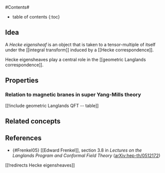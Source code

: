 
#Contents#
* table of contents
{:toc}

## Idea

A _Hecke eigensheaf_ is an object that is taken to a tensor-multiple of itself under the [[integral transform]] induced by a [[Hecke correspondence]].

Hecke eigensheaves play a central role in the [[geometric Langlands correspondence]].

## Properties

### Relation to magnetic branes in super Yang-Mills theory

[[!include geometric Langlands QFT -- table]]

## Related concepts




## References

* {#Frenkel05} [[Edward Frenkel]], section 3.8 in _Lectures on the Langlands Program and Conformal Field Theory_ ([arXiv:hep-th/0512172](http://arxiv.org/abs/hep-th/0512172))

[[!redirects Hecke eigensheaves]]
